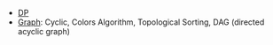- [DP](https://leetcode.com/discuss/general-discussion/458695/dynamic-programming-patterns)
- [Graph](): Cyclic, Colors Algorithm, Topological Sorting, DAG (directed acyclic graph)
